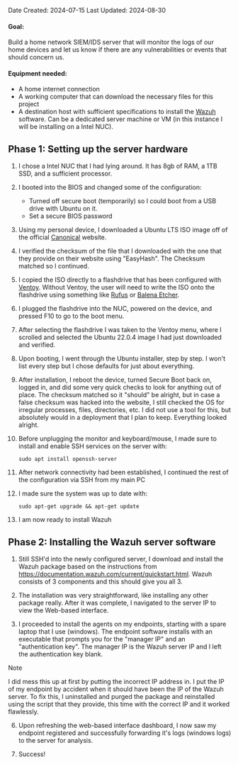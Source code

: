 Date Created: 2024-07-15
Last Updated: 2024-08-30

#### Goal: 
Build a home network SIEM/IDS server that will monitor the logs of our home devices and let us know if there are any vulnerabilities or events that should concern us. 

#### Equipment needed: 
- A home internet connection
- A working computer that can download the necessary files for this project
- A destination host with sufficient specifications to install the [Wazuh](https://wazuh.com/) software. Can be a dedicated server machine or VM (in this instance I will be installing on a Intel NUC).


## Phase 1: Setting up the server hardware

1. I chose a Intel NUC that I had lying around. It has 8gb of RAM, a 1TB SSD, and a sufficient processor. 

2. I booted into the BIOS and changed some of the configuration:
	- Turned off secure boot (temporarily) so I could boot from a USB drive with Ubuntu on it. 
	- Set a secure BIOS password

3. Using my personal device, I downloaded a Ubuntu LTS ISO image off of the official [Canonical](https://ubuntu.com/download/server) website. 

4. I verified the checksum of the file that I downloaded with the one that they provide on their website using "EasyHash". The Checksum matched so I continued.

5. I copied the ISO directly to a flashdrive that has been configured with [Ventoy](https://www.ventoy.net/en/index.html). Without Ventoy, the user will need to write the ISO onto the flashdrive using something like [Rufus](https://rufus.ie/en/) or [Balena Etcher](https://etcher.balena.io/). 

6. I plugged the flashdrive into the NUC, powered on the device, and pressed F10 to go to the boot menu.

7. After selecting the flashdrive I was taken to the Ventoy menu, where I scrolled and selected the Ubuntu 22.0.4 image I had just downloaded and verified. 

8. Upon booting, I went through the Ubuntu installer, step by step. I won't list every step but I chose defaults for just about everything. 

9. After installation, I reboot the device, turned Secure Boot back on, logged in, and did some very quick checks to look for anything out of place. The checksum matched so it "should" be alright, but in case a false checksum was hacked into the website, I still checked the OS for irregular processes, files, directories, etc. I did not use a tool for this, but absolutely would in a deployment that I plan to keep. Everything looked alright. 

10. Before unplugging the monitor and keyboard/mouse, I made sure to install and enable SSH services on the server with:

	`sudo apt install openssh-server`

11. After network connectivity had been established, I continued the rest of the configuration via SSH from my main PC

12. I made sure the system was up to date with:

	`sudo apt-get upgrade && apt-get update`

13. I am now ready to install Wazuh


## Phase 2: Installing the Wazuh server software

1. Still SSH'd into the newly configured server, I download and install the Wazuh package based on the instructions from https://documentation.wazuh.com/current/quickstart.html. Wazuh consists of 3 components and this should give you all 3. 

2. The installation was very straightforward, like installing any other package really. After it was complete, I navigated to the server IP to view the Web-based interface. 

3. I proceeded to install the agents on my endpoints, starting with a spare laptop that I use (windows). The endpoint software installs with an executable that prompts you for the "manager IP" and an "authentication key". The manager IP is the Wazuh server IP and I left the authentication key blank.   

> [!NOTE]
> I did mess this up at first by putting the incorrect IP address in. I put the IP of my endpoint by accident when it should have been the IP of the Wazuh server. To fix this, I uninstalled and purged the package and reinstalled using the script that they provide, this time with the correct IP and it worked flawlessly. 

6. Upon refreshing the web-based interface dashboard, I now saw my endpoint registered and successfully forwarding it's logs (windows logs) to the server for analysis. 

7. Success!
